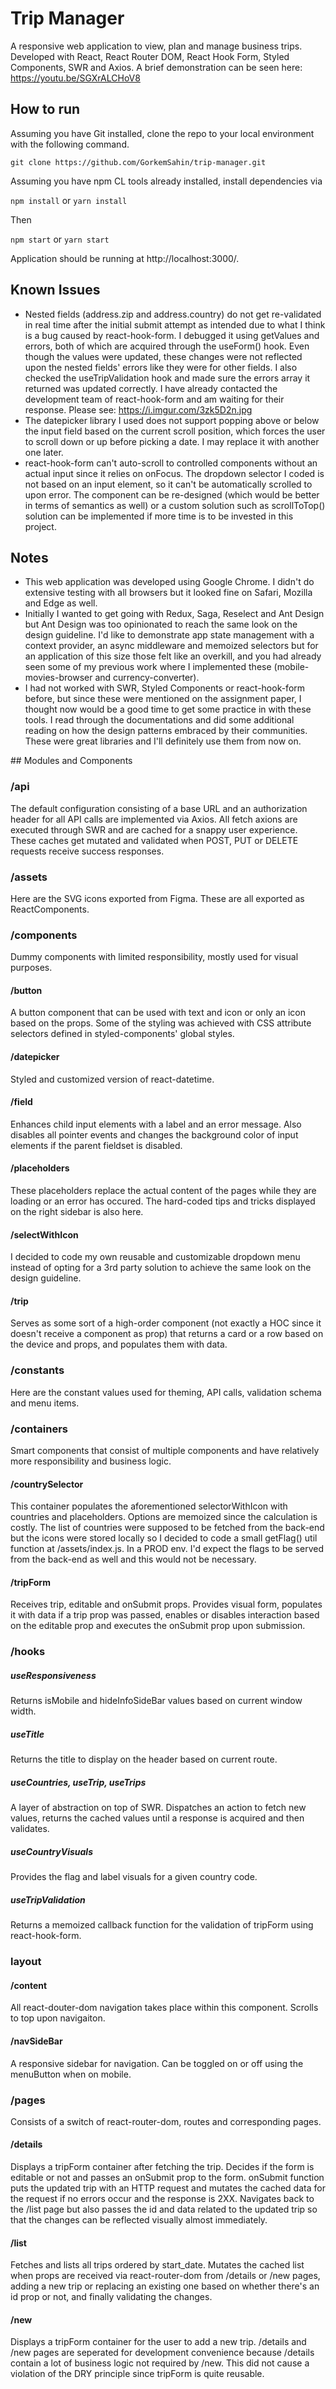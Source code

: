 # Trip Manager

A responsive web application to view, plan and manage business trips. Developed with React, React Router DOM, React Hook Form, Styled Components, SWR and Axios. A brief demonstration can be seen here: https://youtu.be/SGXrALCHoV8

## How to run

Assuming you have Git installed, clone the repo to your local environment with the following command.

`git clone https://github.com/GorkemSahin/trip-manager.git`

Assuming you have npm CL tools already installed, install dependencies via

`npm install` or `yarn install`

Then

`npm start` or `yarn start`

Application should be running at http://localhost:3000/.

## Known Issues

* Nested fields (address.zip and address.country) do not get re-validated in real time after the initial submit attempt as intended due to what I think is a bug caused by react-hook-form. I debugged it using getValues and errors, both of which are acquired through the useForm() hook. Even though the values were updated, these changes were not reflected upon the nested fields' errors like they were for other fields. I also checked the useTripValidation hook and made sure the errors array it returned was updated correctly. I have already contacted the development team of react-hook-form and am waiting for their response. Please see: https://i.imgur.com/3zk5D2n.jpg 
* The datepicker library I used does not support popping above or below the input field based on the current scroll position, which forces the user to scroll down or up before picking a date. I may replace it with another one later.
* react-hook-form can't auto-scroll to controlled components without an actual input since it relies on onFocus. The dropdown selector I coded is not based on an input element, so it can't be automatically scrolled to upon error. The component can be re-designed (which would be better in terms of semantics as well) or a custom solution such as scrollToTop() solution can be implemented if more time is to be invested in this project.

## Notes

* This web application was developed using Google Chrome. I didn't do extensive testing with all browsers but it looked fine on Safari, Mozilla and Edge as well.
* Initially I wanted to get going with Redux, Saga, Reselect and Ant Design but Ant Design was too opinionated to reach the same look on the design guideline. I'd like to demonstrate app state management with a context provider, an async middleware and memoized selectors but for an application of this size those felt like an overkill, and you had already seen some of my previous work where I implemented these (mobile-movies-browser and currency-converter).
* I had not worked with SWR, Styled Components or react-hook-form before, but since these were mentioned on the assignment paper, I thought now would be a good time to get some practice in with these tools. I read through the documentations and did some additional reading on how the design patterns embraced by their communities. These were great libraries and I'll definitely use them from now on.

## Modules and Components

### /api

The default configuration consisting of a base URL and an authorization header for all API calls are implemented via Axios. All fetch axions are executed through SWR and are cached for a snappy user experience. These caches get mutated and validated when POST, PUT or DELETE requests receive success responses.

### /assets

Here are the SVG icons exported from Figma. These are all exported as ReactComponents.

### /components

Dummy components with limited responsibility, mostly used for visual purposes.

#### /button

A button component that can be used with text and icon or only an icon based on the props. Some of the styling was achieved with CSS attribute selectors defined in styled-components' global styles.

#### /datepicker

Styled and customized version of react-datetime.

#### /field

Enhances child input elements with a label and an error message. Also disables all pointer events and changes the background color of input elements if the parent fieldset is disabled.

#### /placeholders

These placeholders replace the actual content of the pages while they are loading or an error has occured. The hard-coded tips and tricks displayed on the right sidebar is also here.

#### /selectWithIcon

I decided to code my own reusable and customizable dropdown menu instead of opting for a 3rd party solution to achieve the same look on the design guideline.

#### /trip

Serves as some sort of a high-order component (not exactly a HOC since it doesn't receive a component as prop) that returns a card or a row based on the device and props, and populates them with data.

### /constants

Here are the constant values used for theming, API calls, validation schema and menu items.

### /containers

Smart components that consist of multiple components and have relatively more responsibility and business logic.

#### /countrySelector

This container populates the aforementioned selectorWithIcon with countries and placeholders. Options are memoized since the calculation is costly. The list of countries were supposed to be fetched from the back-end but the icons were stored locally so I decided to code a small getFlag() util function at /assets/index.js. In a PROD env. I'd expect the flags to be served from the back-end as well and this would not be necessary.

#### /tripForm

Receives trip, editable and onSubmit props. Provides visual form, populates it with data if a trip prop was passed, enables or disables interaction based on the editable prop and executes the onSubmit prop upon submission.

### /hooks

##### useResponsiveness

Returns isMobile and hideInfoSideBar values based on current window width.

##### useTitle

Returns the title to display on the header based on current route.

##### useCountries, useTrip, useTrips

A layer of abstraction on top of SWR. Dispatches an action to fetch new values, returns the cached values until a response is acquired and then validates.

##### useCountryVisuals

Provides the flag and label visuals for a given country code.

##### useTripValidation

Returns a memoized callback function for the validation of tripForm using react-hook-form.

### layout

#### /content

All react-douter-dom navigation takes place within this component. Scrolls to top upon navigaiton.

#### /navSideBar

A responsive sidebar for navigation. Can be toggled on or off using the menuButton when on mobile.

### /pages

Consists of a switch of react-router-dom, routes and corresponding pages.

#### /details

Displays a tripForm container after fetching the trip. Decides if the form is editable or not and passes an onSubmit prop to the form. onSubmit function puts the updated trip with an HTTP request and mutates the cached data for the request if no errors occur and the response is 2XX. Navigates back to the /list page but also passes the id and data related to the updated trip so that the changes can be reflected visually almost immediately.

#### /list

Fetches and lists all trips ordered by start_date. Mutates the cached list when props are received via react-router-dom from /details or /new pages, adding a new trip or replacing an existing one based on whether there's an id prop or not, and finally validating the changes.

#### /new

Displays a tripForm container for the user to add a new trip. /details and /new pages are seperated for development convenience because /details contain a lot of business logic not required by /new. This did not cause a violation of the DRY principle since tripForm is quite reusable.



